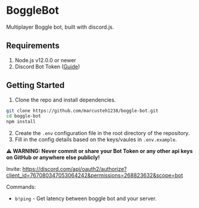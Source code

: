 # BoggleBot
Multiplayer Boggle bot, built with discord.js.

## Requirements

1. Node.js v12.0.0 or newer
2. Discord Bot Token ([Guide](https://discordjs.guide/preparations/setting-up-a-bot-application.html#creating-your-bot))

## Getting Started

1. Clone the repo and install dependencies.
```bash
git clone https://github.com/marcusteh1238/boggle-bot.git
cd boggle-bot
npm install
```
2. Create the `.env` configuration file in the root directory of the repository.
3. Fill in the config details based on the keys/vaules in `.env.example`.

**⚠ WARNING: Never commit or share your Bot Token or any other api keys on GitHub or anywhere else publicly!**

Invite: https://discord.com/api/oauth2/authorize?client_id=767080347053064242&permissions=268823632&scope=bot

Commands:

- `b!ping` - Get latency between boggle bot and your server.
